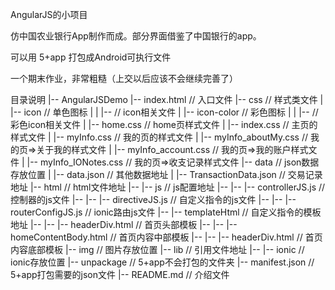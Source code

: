 AngularJS的小项目

仿中国农业银行App制作而成。部分界面借鉴了中国银行的app。

可以用 5+app 打包成Android可执行文件

一个期末作业，非常粗糙（上交以后应该不会继续完善了）


目录说明
|-- AngularJSDemo
		|-- index.html					// 入口文件
		|-- css							// 样式类文件
		|	|-- icon						// 单色图标
		|	|	|--								// icon相关文件
		|	|-- icon-color					// 彩色图标
		|	|	|--								// 彩色icon相关文件
		|	|-- home.css					// home页样式文件
		|	|-- index.css					// 主页的样式文件
		|	|-- myInfo.css					// 我的页的样式文件
		|	|-- myInfo_aboutMy.css			// 我的页=>关于我的样式文件
		|	|-- myInfo_account.css			// 我的页=>我的账户样式文件
		|	|-- myInfo_IONotes.css			// 我的页=>收支记录样式文件
		|-- data						// json数据存放位置
		|	|-- data.json					// 其他数据地址
		|	|-- TransactionData.json		// 交易记录地址
		|-- html						// html文件地址
		|-- |-- js							// js配置地址
		|-- |-- |-- controllerJS.js				// 控制器的js文件
		|-- |-- |-- directiveJS.js				// 自定义指令的js文件
		|-- |-- |-- routerConfigJS.js			// ionic路由js文件
		|-- |-- templateHtml				// 自定义指令的模板地址
		|-- |-- |-- headerDiv.html				// 首页头部模板
		|-- |-- |-- homeContentBody.html		// 首页内容中部模板
		|-- |-- |-- headerDiv.html				// 首页内容底部模板
		|-- img							// 图片存放位置
		|-- lib							// 引用文件地址
		|-- |-- ionic						// ionic存放位置
		|-- unpackage					// 5+app不会打包的文件夹
		|-- manifest.json				// 5+app打包需要的json文件
		|-- README.md					// 介绍文件

